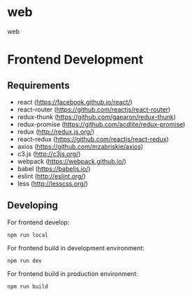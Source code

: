 # web
web

# Frontend Development

## Requirements

- react (https://facebook.github.io/react/)
- react-router (https://github.com/reactjs/react-router)
- redux-thunk (https://github.com/gaearon/redux-thunk)
- redux-promise (https://github.com/acdlite/redux-promise)
- redux (http://redux.js.org/)
- react-redux (https://github.com/reactjs/react-redux)
- axios (https://github.com/mzabriskie/axios)
- c3.js (http://c3js.org/)
- webpack (https://webpack.github.io/)
- babel (https://babeljs.io/)
- eslint (http://eslint.org/)
- less (http://lesscss.org/)

## Developing
For frontend develop:
 ```
 npm run local
 ```

 For frontend build in development environment:
 ```
 npm run dev
 ```

 For frontend build in production environment:
 ```
 npm run build
 ```
